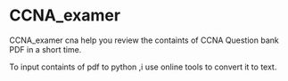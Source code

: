 # CCNA_examer
  CCNA_examer cna help you review the containts of CCNA Question bank PDF in a short time.
  
  To input containts of pdf to python ,i use online tools to convert it to text.
  
